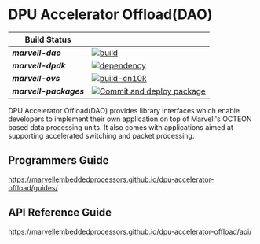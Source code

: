 # DPU Accelerator Offload(DAO)

| Build Status           |                                                                                                                                                                                                                               |
| ---------------------- | ----------------------------------------------------------------------------------------------------------------------------------------------------------------------------------------------------------------------------- |
| **_marvell-dao_**      | [![build](https://github.com/MarvellEmbeddedProcessors/dpu-accelerator-offload/actions/workflows/build.yml/badge.svg)](https://github.com/MarvellEmbeddedProcessors/dpu-accelerator-offload/actions/workflows/build.yml)      |
| **_marvell-dpdk_**     | [![dependency](https://github.com/MarvellEmbeddedProcessors/marvell-dpdk-test/actions/workflows/build-cn10k.yml/badge.svg)](https://github.com/MarvellEmbeddedProcessors/marvell-dpdk-test/actions/workflows/build-cn10k.yml) |
| **_marvell-ovs_**      | [![build-cn10k](https://github.com/MarvellEmbeddedProcessors/marvell-ovs/actions/workflows/build-cn10k.yml/badge.svg)](https://github.com/MarvellEmbeddedProcessors/marvell-ovs/actions/workflows/build-cn10k.yml)            |
| **_marvell-packages_** | [![Commit and deploy package](https://github.com/MarvellEmbeddedProcessors/packages/actions/workflows/push-package.yml/badge.svg)](https://github.com/MarvellEmbeddedProcessors/packages/actions/workflows/push-package.yml)  |

DPU Accelerator Offload(DAO) provides library interfaces which enable developers
to implement their own application on top of Marvell's OCTEON based data
processing units.
It also comes with applications aimed at supporting accelerated switching and
packet processing.

## Programmers Guide

https://marvellembeddedprocessors.github.io/dpu-accelerator-offload/guides/

## API Reference Guide

https://marvellembeddedprocessors.github.io/dpu-accelerator-offload/api/
